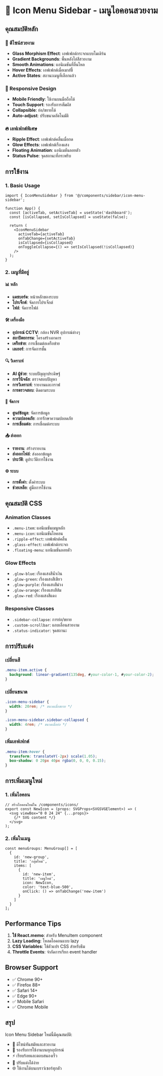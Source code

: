 # 🎯 Icon Menu Sidebar - เมนูไอคอนสวยงาม

## คุณสมบัติหลัก

### 🎨 ดีไซน์สวยงาม
- **Glass Morphism Effect**: เอฟเฟกต์กระจกแบบโมเดิร์น
- **Gradient Backgrounds**: พื้นหลังไล่สีสวยงาม
- **Smooth Animations**: แอนิเมชันที่ลื่นไหล
- **Hover Effects**: เอฟเฟกต์เมื่อเมาส์ชี้
- **Active States**: สถานะเมนูที่เลือกแล้ว

### 📱 Responsive Design
- **Mobile Friendly**: ใช้งานบนมือถือได้
- **Touch Support**: รองรับการสัมผัส
- **Collapsible**: ย่อ/ขยายได้
- **Auto-adjust**: ปรับขนาดอัตโนมัติ

### 🔥 เอฟเฟกต์พิเศษ
- **Ripple Effect**: เอฟเฟกต์คลื่นเมื่อกด
- **Glow Effects**: เอฟเฟกต์เรืองแสง
- **Floating Animation**: แอนิเมชันลอยตัว
- **Status Pulse**: จุดสถานะที่กระพริบ

## การใช้งาน

### 1. Basic Usage
```tsx
import { IconMenuSidebar } from '@/components/sidebar/icon-menu-sidebar';

function App() {
  const [activeTab, setActiveTab] = useState('dashboard');
  const [isCollapsed, setIsCollapsed] = useState(false);

  return (
    <IconMenuSidebar
      activeTab={activeTab}
      onTabChange={setActiveTab}
      isCollapsed={isCollapsed}
      onToggleCollapse={() => setIsCollapsed(!isCollapsed)}
    />
  );
}
```

### 2. เมนูที่มีอยู่

#### 📊 หลัก
- **แดชบอร์ด**: หน้าหลักของระบบ
- **โปรเจ็กต์**: จัดการโปรเจ็กต์
- **ไฟล์**: จัดการไฟล์

#### 🛠️ เครื่องมือ
- **อุปกรณ์ CCTV**: กล้อง NVR อุปกรณ์ต่างๆ
- **สถาปัตยกรรม**: โครงสร้างอาคาร
- **เครือข่าย**: การเชื่อมต่อเครือข่าย
- **เลเยอร์**: การจัดการชั้น

#### 🔍 วิเคราะห์
- **AI ผู้ช่วย**: ระบบปัญญาประดิษฐ์
- **การวินิจฉัย**: ตรวจสอบปัญหา
- **การวิเคราะห์**: รายงานและกราฟ
- **การตรวจสอบ**: ติดตามระบบ

#### 💼 จัดการ
- **ศูนย์ข้อมูล**: จัดการข้อมูล
- **ความปลอดภัย**: การรักษาความปลอดภัย
- **การเชื่อมต่อ**: การเชื่อมต่อระบบ

#### 📤 ส่งออก
- **รายงาน**: สร้างรายงาน
- **ส่งออกไฟล์**: ส่งออกข้อมูล
- **ประวัติ**: ดูประวัติการใช้งาน

#### ⚙️ ระบบ
- **การตั้งค่า**: ตั้งค่าระบบ
- **ช่วยเหลือ**: คู่มือการใช้งาน

## คุณสมบัติ CSS

### Animation Classes
- `.menu-item`: แอนิเมชันเมนูหลัก
- `.menu-icon`: แอนิเมชันไอคอน
- `.ripple-effect`: เอฟเฟกต์คลื่น
- `.glass-effect`: เอฟเฟกต์กระจก
- `.floating-menu`: แอนิเมชันลอยตัว

### Glow Effects
- `.glow-blue`: เรืองแสงสีน้ำเงิน
- `.glow-green`: เรืองแสงสีเขียว
- `.glow-purple`: เรืองแสงสีม่วง
- `.glow-orange`: เรืองแสงสีส้ม
- `.glow-red`: เรืองแสงสีแดง

### Responsive Classes
- `.sidebar-collapse`: การย่อ/ขยาย
- `.custom-scrollbar`: แถบเลื่อนสวยงาม
- `.status-indicator`: จุดสถานะ

## การปรับแต่ง

### เปลี่ยนสี
```css
.menu-item.active {
  background: linear-gradient(135deg, #your-color-1, #your-color-2);
}
```

### เปลี่ยนขนาด
```css
.icon-menu-sidebar {
  width: 20rem; /* ขนาดเมื่อขยาย */
}

.icon-menu-sidebar.sidebar-collapsed {
  width: 4rem; /* ขนาดเมื่อย่อ */
}
```

### เพิ่มเอฟเฟกต์
```css
.menu-item:hover {
  transform: translateY(-2px) scale(1.05);
  box-shadow: 0 20px 40px rgba(0, 0, 0, 0.15);
}
```

## การเพิ่มเมนูใหม่

### 1. เพิ่มไอคอน
```tsx
// สร้างไอคอนใหม่ใน /components/icons/
export const NewIcon = (props: SVGProps<SVGSVGElement>) => (
  <svg viewBox="0 0 24 24" {...props}>
    {/* SVG content */}
  </svg>
);
```

### 2. เพิ่มในเมนู
```tsx
const menuGroups: MenuGroup[] = [
  {
    id: 'new-group',
    title: 'กลุ่มใหม่',
    items: [
      {
        id: 'new-item',
        title: 'เมนูใหม่',
        icon: NewIcon,
        color: 'text-blue-500',
        onClick: () => onTabChange('new-item')
      }
    ]
  }
];
```

## Performance Tips

1. **ใช้ React.memo**: สำหรับ MenuItem component
2. **Lazy Loading**: โหลดไอคอนแบบ lazy
3. **CSS Variables**: ใช้ตัวแปร CSS สำหรับธีม
4. **Throttle Events**: จำกัดการเรียก event handler

## Browser Support

- ✅ Chrome 90+
- ✅ Firefox 88+
- ✅ Safari 14+
- ✅ Edge 90+
- ✅ Mobile Safari
- ✅ Chrome Mobile

## สรุป

Icon Menu Sidebar ใหม่นี้มีคุณสมบัติ:
- 🎨 ดีไซน์ทันสมัยและสวยงาม
- 📱 รองรับการใช้งานบนทุกอุปกรณ์
- ⚡ เรียบร้อยและตอบสนองเร็ว
- 🔧 ปรับแต่งได้ง่าย
- 🌐 ใช้งานได้บนเบราว์เซอร์ทุกตัว
